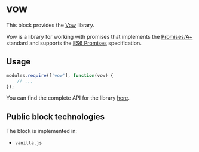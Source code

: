 # vow

This block provides the [Vow](https://github.com/dfilatov/vow) library.

Vow is a library for working with promises that implements the [Promises/A+](http://promisesaplus.com/) standard and supports the [ES6 Promises](https://people.mozilla.org/~jorendorff/es6-draft.html#sec-promise-objects) specification.

## Usage

```js
modules.require(['vow'], function(vow) {
    // ...
});
```

You can find the complete API for the library [here](http://dfilatov.github.io/vow/).

## Public block technologies

The block is implemented in:

* `vanilla.js`
